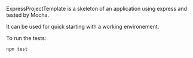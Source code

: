 ExpressProjectTemplate is a skeleton of an application using express and tested by Mocha.

It can be used for quick starting with a working environement.

To run the tests:

    npm test
